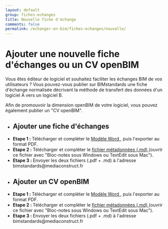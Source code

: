 ```yaml
---
layout: default
group: fiches-echanges
title: Nouvelle fiche d'échange
comments: false
permalink: /echanger-en-bim/fiches-echanges/nouvelle/
---
```


# Ajouter une nouvelle fiche d'échanges ou un CV openBIM

Vous êtes éditeur de logiciel et souhaitez faciliter les échanges BIM de vos utilisateurs ? Vous pouvez-vous publier sur BIMstandards une fiche d'échange normalisée décrivant la méthode de transfert des données d'un logiciel A vers un logiciel B.

Afin de promouvoir la dimension openBIM de votre logiciel, vous pouvez également publier un "CV openBIM".

<div class="row">
  <div class="col-6">
    <ul class="list-group">
      <li class="list-group-item"><h2>Ajouter une fiche d'échanges</h2></li>
      <li class="list-group-item"><b>Etape 1 : </b>Télécharger et compléter le <a href="#">Modèle Word <i class="fa fa-file-word-o" aria-hidden="true"></i></a>, puis l'exporter au format PDF.</li>
      <li class="list-group-item"><b>Etape 2 : </b>Télécharger et compléter le <a href="#">fichier métadonnées (.md) <i class="fa fa-file-text-o" aria-hidden="true"></i></a> (ouvrir ce fichier avec "Bloc-notes sous Windows ou TextEdit sous Mac").</li>
      <li class="list-group-item"><b>Etape 3 : </b>Envoyer les deux fichiers (.pdf + .md) à l'adresse bimstandards@mediaconstruct.fr</li>
    </ul>
  </div>
  <div class="col-6">
    <ul class="list-group">
      <li class="list-group-item"><h2>Ajouter un CV openBIM</h2></li>
      <li class="list-group-item"><b>Etape 1 : </b>Télécharger et compléter le <a href="#">Modèle Word <i class="fa fa-file-word-o" aria-hidden="true"></i></a>, puis l'exporter au format PDF.</li>
      <li class="list-group-item"><b>Etape 2 : </b>Télécharger et compléter le <a href="#">fichier métadonnées (.md) <i class="fa fa-file-text-o" aria-hidden="true"></i></a> (ouvrir ce fichier avec "Bloc-notes sous Windows ou TextEdit sous Mac").</li>
      <li class="list-group-item"><b>Etape 3 : </b>Envoyer les deux fichiers (.pdf + .md) à l'adresse bimstandards@mediaconstruct.fr</li>
    </ul>
  </div>
</div>
